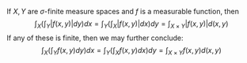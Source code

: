 If $X, Y$ are $\sigma$-finite measure spaces and $f$ is a measurable function, then
$$
\int _{X}\left(\int_{Y}|f(x, y)|dy\right)dx=\int _{Y}\left(\int _{X}|f(x, y)|dx\right)dy=\int_{X\times Y}|f(x, y)|d(x,y)
$$
If any of these is finite, then we may further conclude:
$$
\int _{X}\left(\int_{Y}f(x, y)dy\right)dx=\int _{Y}\left(\int _{X}f(x, y)dx\right)dy=\int_{X\times Y}f(x, y)d(x,y)
$$
